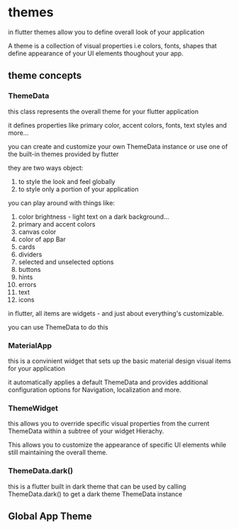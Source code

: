 # themes

in flutter themes allow you to define overall look of your application

A theme is a collection of visual properties i.e colors, fonts, shapes that define appearance of your UI elements thoughout your app.

## theme concepts

### ThemeData

this class represents the overall theme for your flutter application

it defines properties like primary color, accent colors, fonts, text styles and more...

you can create and customize your own ThemeData instance or use one of the built-in themes provided by flutter

they are two ways object:

1. to style the look and feel globally
2. to style only a portion of your application

you can play around with things like:

1. color brightness - light text on a dark background...
2. primary and accent colors
3. canvas color
4. color of app Bar
5. cards
6. dividers
7. selected and unselected options
8. buttons
9. hints
10. errors
11. text
12. icons

in flutter, all items are widgets - and just about everything's customizable.

you can use  ThemeData to do this

### MaterialApp

this is a convinient widget that sets up the basic material design visual items for your application

it automatically applies a default ThemeData and provides additional configuration options for Navigation, localization and more.

### ThemeWidget

this allows you to override specific visual properties from the current ThemeData within a subtree of your widget Hierachy.

This allows you to customize the appearance of specific UI elements while still maintaining the overall theme.

### ThemeData.dark()

this is a flutter built in dark theme that can be used by calling ThemeData.dark() to get a dark theme ThemeData instance

## Global App Theme

